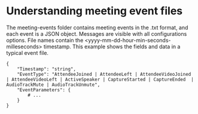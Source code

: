 # Understanding meeting event files<a name="meeting-events"></a>

The meeting\-events folder contains meeting events in the \.txt format, and each event is a JSON object\. Messages are visible with all configurations options\. File names contain the <yyyy\-mm\-dd\-hour\-min\-seconds\-milleseconds> timestamp\. This example shows the fields and data in a typical event file\.

```
{
    "Timestamp": "string",
    "EventType": "AttendeeJoined | AttendeeLeft | AttendeeVideoJoined | AttendeeVideoLeft | ActiveSpeaker | CaptureStarted | CaptureEnded  | AudioTrackMute | AudioTrackUnmute",
    "EventParameters": {
        # ...
    }
}
```
